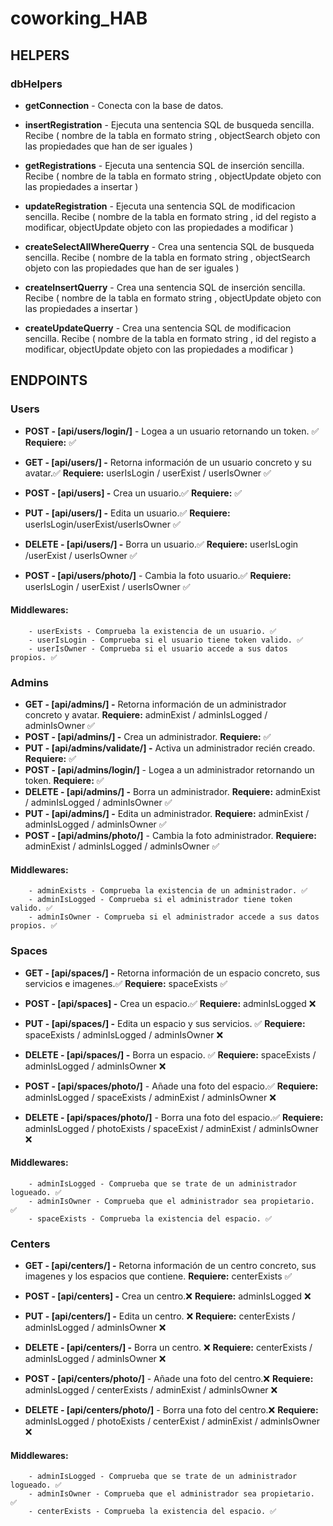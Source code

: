 # coworking_HAB

## HELPERS

### dbHelpers

-   **getConnection** - Conecta con la base de datos.
-   **insertRegistration** - Ejecuta una sentencia SQL de busqueda sencilla.
    Recibe ( nombre de la tabla en formato string , objectSearch objeto con las propiedades que han de ser iguales )
-   **getRegistrations** - Ejecuta una sentencia SQL de inserción sencilla.
    Recibe ( nombre de la tabla en formato string , objectUpdate objeto con las propiedades a insertar )
-   **updateRegistration** - Ejecuta una sentencia SQL de modificacion sencilla.
    Recibe ( nombre de la tabla en formato string , id del registo a modificar, objectUpdate objeto con las propiedades a modificar )

-   **createSelectAllWhereQuerry** - Crea una sentencia SQL de busqueda sencilla.
    Recibe ( nombre de la tabla en formato string , objectSearch objeto con las propiedades que han de ser iguales )
-   **createInsertQuerry** - Crea una sentencia SQL de inserción sencilla.
    Recibe ( nombre de la tabla en formato string , objectUpdate objeto con las propiedades a insertar )
-   **createUpdateQuerry** - Crea una sentencia SQL de modificacion sencilla.
    Recibe ( nombre de la tabla en formato string , id del registo a modificar, objectUpdate objeto con las propiedades a modificar )

## ENDPOINTS

### Users

-   **POST - [api/users/login/]** - Logea a un usuario retornando un token. ✅
    **Requiere:** ✅
-   **GET - [api/users/] -** Retorna información de un usuario concreto y su avatar.✅
    **Requiere:** userIsLogin / userExist / userIsOwner ✅
-   **POST - [api/users] -** Crea un usuario.✅
    **Requiere:** ✅
-   **PUT - [api/users/] -** Edita un usuario.✅
    **Requiere:** userIsLogin/userExist/userIsOwner ✅
-   **DELETE - [api/users/] -** Borra un usuario.✅
    **Requiere:** userIsLogin /userExist / userIsOwner ✅

-   **POST - [api/users/photo/]** - Cambia la foto usuario.✅
    **Requiere:** userIsLogin / userExist / userIsOwner ✅

#### Middlewares:

        - userExists - Comprueba la existencia de un usuario. ✅
        - userIsLogin - Comprueba si el usuario tiene token valido. ✅
        - userIsOwner - Comprueba si el usuario accede a sus datos propios. ✅

### Admins

-   **GET - [api/admins/] -** Retorna información de un administrador concreto y avatar.
    **Requiere:** adminExist / adminIsLogged / adminIsOwner ✅
-   **POST - [api/admins/] -** Crea un administrador.
    **Requiere:** ✅
-   **PUT - [api/admins/validate/] -** Activa un administrador recién creado.
    **Requiere:** ✅
-   **POST - [api/admins/login/]** - Logea a un administrador retornando un token.
    **Requiere:** ✅
-   **DELETE - [api/admins/] -** Borra un administrador.
    **Requiere:** adminExist / adminIsLogged / adminIsOwner ✅
-   **PUT - [api/admins/] -** Edita un administrador.
    **Requiere:** adminExist / adminIsLogged / adminIsOwner ✅
-   **POST - [api/admins/photo/]** - Cambia la foto administrador.
    **Requiere:** adminExist / adminIsLogged / adminIsOwner ✅

#### Middlewares:

        - adminExists - Comprueba la existencia de un administrador. ✅
        - adminIsLogged - Comprueba si el administrador tiene token valido. ✅
        - adminIsOwner - Comprueba si el administrador accede a sus datos propios. ✅

### Spaces

-   **GET - [api/spaces/] -** Retorna información de un espacio concreto, sus servicios e imagenes.✅
    **Requiere:** spaceExists ✅
-   **POST - [api/spaces] -** Crea un espacio.✅
    **Requiere:** adminIsLogged ❌
-   **PUT - [api/spaces/] -** Edita un espacio y sus servicios. ✅
    **Requiere:** spaceExists / adminIsLogged / adminIsOwner ❌
-   **DELETE - [api/spaces/] -** Borra un espacio. ✅
    **Requiere:** spaceExists / adminIsLogged / adminIsOwner ❌

-   **POST - [api/spaces/photo/]** - Añade una foto del espacio.✅
    **Requiere:** adminIsLogged / spaceExists / adminExist / adminIsOwner ❌
-   **DELETE - [api/spaces/photo/]** - Borra una foto del espacio.✅
    **Requiere:** adminIsLogged / photoExists / spaceExist / adminExist / adminIsOwner ❌

#### Middlewares:

        - adminIsLogged - Comprueba que se trate de un administrador logueado. ✅
        - adminIsOwner - Comprueba que el administrador sea propietario. ✅
        - spaceExists - Comprueba la existencia del espacio. ✅

### Centers

-   **GET - [api/centers/] -** Retorna información de un centro concreto, sus imagenes y los espacios que contiene.
    **Requiere:** centerExists ✅
-   **POST - [api/centers] -** Crea un centro.❌
    **Requiere:** adminIsLogged ❌
-   **PUT - [api/centers/] -** Edita un centro. ❌
    **Requiere:** centerExists / adminIsLogged / adminIsOwner ❌
-   **DELETE - [api/centers/] -** Borra un centro. ❌
    **Requiere:** centerExists / adminIsLogged / adminIsOwner ❌

-   **POST - [api/centers/photo/]** - Añade una foto del centro.❌
    **Requiere:** adminIsLogged / centerExists / adminExist / adminIsOwner ❌
-   **DELETE - [api/centers/photo/]** - Borra una foto del centro.❌
    **Requiere:** adminIsLogged / photoExists / centerExist / adminExist / adminIsOwner ❌

#### Middlewares:

        - adminIsLogged - Comprueba que se trate de un administrador logueado. ✅
        - adminIsOwner - Comprueba que el administrador sea propietario. ✅
        - centerExists - Comprueba la existencia del espacio. ✅

